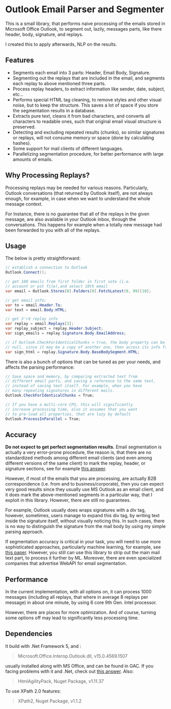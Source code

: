 # Outlook Email Parser and Segmenter

This is a small library, that performs naive processing of the emails stored in Microsoft Office Outlook, to segment out, lazily, messages parts, like there header, body, signature, and replays.

I created this to apply afterwards, NLP on the results.

## Features

- Segments each email into 3 parts: Header, Email Body, Signature.
- Segmenting out the replays that are included in the email, and segments each replay to above mentioned three parts.
- Process replay headers, to extract information like sender, date, subject, etc...
- Performs special HTML tag cleaning, to remove styles and other visual noise, but to keep the structure. This saves a lot of space if you store the segmentation results in a database.
- Extracts pure text, cleans it from bad characters, and converts all characters to readable ones, such that original email visual structure is preserved.
- Detecting and excluding repeated results (chunks), so similar signatures or replays, will not consume memory or space (done by calculating hashes).
- Some support for mail clients of different languages.
- Parallelizing segmentation procedure, for better performance with large amounts of emails.

## Why Processing Replays?

Processing replays may be needed for various reasons. Particularly, Outlook conversations (that returned by Outlook itself), are not always enough, for example, in case when we want to understand the whole message context.

For Instance, there is no guarantee that all of the replays in the given message, are also available in your Outlook inbox, through the conversations. This happens for example when a totally new message had been forwarded to you with all of the replays.

## Usage

The below is pretty straightforward:

```csharp
// establish a connection to Outlook
Outlook.Connect();

// get 100 emails from first folder in first sote (i.e. 
// account or pst file),and select 10th email
var email = Outlook.Stores[0].Folders[0].FetchLatest(0, 99)[10];

// get email info;
var to = email.Header.To;
var text = email.Body.HTML;

// get 3'rd replay info
var replay = email.Replays[3];
var replay_subject = replay.Header.Subject;
var sign_emails = replay.Signature.Body.EmailAddress;

// if Outlook.CheckForIdenticalChunks = true, the body property can be 
// null, since it may be a copy of another one, then access its info from:
var sign_html = replay.Signature.Body.BaseBodySegment.HTML;
```

There is also a bunch of options that can be tuned as per your needs, and affects the parsing performance:

```csharp
// Save space and memory, by comparing extracted text from
// different email parts, and saving a reference to the same text,
// instead of saving text itself. For example, when you have
// many repeating signatures in different mails.
Outlook.CheckForIdenticalChunks = True;

// If you have a multi-core CPU, this will significantly
// increase processing time, also it assumes that you want
// to pre-load all properties, that are lazy by default 
Outlook.ProcessInParallel = True;
```

## Accuracy

**Do not expect to get perfect segmentation results.** Email segmentation is actually a very error-prone procedure, the reason is, that there are no standardized methods among different email clients (and even among different versions of the same client) to mark the replay, header, or signature sections, see for example [this answer](https://stackoverflow.com/a/279417).

However, if most of the emails that you are processing, are actually B2B correspondence (i.e. from and to business/corporate), then you can expect very good results since they usually use MS Outlook as an email client, and it does mark the above-mentioned segments in a particular way, that I exploit in this library. However, there are still no guarantees.

For example, Outlook usually does wraps signatures with a div tag, however, sometimes, users manage to expand this div tag, by writing text inside the signature itself, without visually noticing this. In such cases, there is no way to distinguish the signature from the mail body by using my simple parsing approach.

If segmentation accuracy is critical in your task, you will need to use more sophisticated approaches, particularly machine learning, for example, see [this paper](https://www.cs.cmu.edu/~wcohen/postscript/email-2004.pdf). However, you still can use this library to strip out the main mail text part, to process it further by ML. Moreover, there are even specialized companies that advertise WebAPI for email segmentation.

## Performance

In the current implementation, with all options on, it can process 1000 messages (including all replays, that where in average 8 replays per message) in about one minute, by using 6 core 9th Gen. Intel processor.

However, there are places for more optimization. And of course, turning some options off may lead to significantly less processing time.

## Dependencies

It build with .Net Framework 5, and :

> Microsoft.Office.Interop.Outlook.dll, v15.0.4569.1507

 usually installed along with MS Office, and can be found in GAC. If you facing problems with it and .Net, check out [this answer](https://stackoverflow.com/questions/58130446/net-core-3-0-and-ms-office-interop). Also:

> HtmlAgilityPack, Nuget Package, v1.11.37

To use XPath 2.0 features:
> XPath2, Nuget Package, v1.1.2
